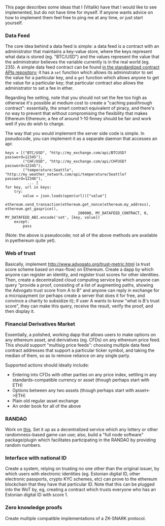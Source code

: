 This page describes some ideas that I (Vitalik) have that I would like to see implemented, but do not have time for myself. If anyone wants advice on how to implement them feel free to ping me at any time, or just start yourself.

### Data Feed

The core idea behind a data feed is simple: a data feed is a contract with an administrator that maintains a key-value store, where the keys represent what data is stored (eg. "BTC/USD") and the values represent the value that the administrator believes the variable currently is in the real world (eg. 235). A simple data feed contract can be found [in the standardized contract APIs repository](https://github.com/ethereum/dapp-bin/tree/master/standardized_contract_apis/fee_charging_datafeed.sol); it has a `set` function which allows its administrator to set the value for a particular key, and a `get` function which allows anyone to get the value for a particular key; that particular contract also allows the administrator to set a fee in ether.

Regarding fee setting, note that you should not set the fee too high as otherwise it's possible at medium cost to create a "caching passthrough contract": essentially, the smart contract equivalent of piracy, and there's no way to prevent that without compromising the flexibility that makes Ethereum Ethereum; a fee of around 1-10 finney should be fair and work well if you do wish to charge.

The way that you would implement the server side code is simple. In pseudocode, you can implement it as a separate daemon that accesses an api:

    keys = [("BTC/USD", "http://my_exchange.com/api/BTCUSD?password=12345"),
            ("CHF/USD", "http://my_exchange.com/api/CHFUSD?password=12345"),
            ("temperature:Seattle", "http://my_weather_network.com/api/temperature/Seattle?password=12346"),
              ... ]
    for key, url in keys:
        try:
            value = json.loads(open(url))["value"]
            ethereum.send_transaction(ethereum.get_nonce(ethereum.my_address), ethereum.get_gasprice(),
                                     200000, MY_DATAFEED_CONTRACT, 0, MY_DATAFEED_ABI.encode('set', [key, value])
        except:
            pass

(Note: the above is pseudocode; not all of the above methods are available in pyethereum quite yet).

### Web of trust

Basically, implement http://www.advogato.org/trust-metric.html (a trust score scheme based on max-flow) on Ethereum. Create a dapp by which anyone can register an identity, and register trust scores for other identities. Then, create a decentralized cloud computing service by which anyone can query "provide a proof, consisting of a list of augmenting paths, showing the Advogato trust score from A to B" and anyone can reply in exchange for a micropayment (or perhaps create a server that does it for free, and convince a charity to subsidize it); if user A wants to know "what is B's trust score", they can make this query, receive the result, verify the proof, and then display it.

### Financial Derivatives Market

Essentially, a polished, working dapp that allows users to make options on any ethereum asset, and derivatives (eg. CFDs) on any ethereum price feed. This should support "multisig price feeds": choosing multiple data feed contract addresses that support a particular ticker symbol, and taking the median of them, so as to remove reliance on any single party.

Supported actions should ideally include:

* Entering into CFDs with other parties on any price index, settling in any standards-compatible currency or asset (though perhaps start with ETH)
* Options between any two assets (though perhaps start with asset<->ETH)
* Plain old regular asset exchange
* An order book for all of the above

### RANDAO

Work on [this](https://forum.ethereum.org/discussion/2031/randao-a-dao-working-as-rng). Set it up as a decentralized service which any lottery or other randomness-based game can use; also, build a "full node software" package/plugin which facilitates participating in the RANDAO by providing random numbers.

### Interface with national ID

Create a system, relying on trusting no one other than the original issuer, by which users with electronic identities (eg. Estonian digital ID, other electronic passports, crypto KYC schemes, etc) can prove to the ethereum blockchain that they have that particular ID. Note that this can be plugged into the WoT by, eg, creating a contract which trusts everyone who has an Estonian digital ID with score 1.

### Zero knowledge proofs

Create multiple compatible implementations of a ZK-SNARK protocol.